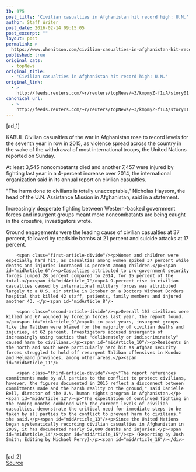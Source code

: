 ```yaml
---
ID: 975
post_title: 'Civilian casualties in Afghanistan hit record high: U.N.'
author: Staff Writer
post_date: 2016-02-14 09:15:05
post_excerpt: ""
layout: post
permalink: >
  https://www.whenitson.com/civilian-casualties-in-afghanistan-hit-record-high-u-n/
published: true
original_cats:
  - topNews
original_title:
  - 'Civilian casualties in Afghanistan hit record high: U.N.'
original_link:
  - >
    http://feeds.reuters.com/~r/reuters/topNews/~3/kmpmyZ-f1uA/story01.htm
canonical_url:
  - >
    http://feeds.reuters.com/~r/reuters/topNews/~3/kmpmyZ-f1uA/story01.htm
---
```

 [ad_1]
<br><div id="articleText">
<span id="midArticle_start"/>

<span id="midArticle_0"/><span class="focusParagraph" readability="6"><p><span class="articleLocation">KABUL</span> Civilian casualties of the war in Afghanistan rose to record levels for the seventh year in row in 2015, as violence spread across the country in the wake of the withdrawal of most international troops, the United Nations reported on Sunday.</p></span><span id="midArticle_1"/><p>At least 3,545 noncombatants died and another 7,457 were injured by fighting last year in a 4-percent increase over 2014, the international organization said in its annual report on civilian casualties.</p><span id="midArticle_2"/><p>"The harm done to civilians is totally unacceptable," Nicholas Haysom, the head of the U.N. Assistance Mission in Afghanistan, said in a statement. </p><span id="midArticle_3"/><p>Increasingly desperate fighting between Western-backed government forces and insurgent groups meant more noncombatants are being caught in the crossfire, investigators wrote.</p><span id="midArticle_4"/><p>Ground engagements were the leading cause of civilian casualties at 37 percent, followed by roadside bombs at 21 percent and suicide attacks at 17 percent.</p><span id="midArticle_5"/>
        
        <span class="first-article-divide"/><p>Women and children were especially hard hit, as casualties among women spiked 37 percent while deaths and injuries increased 14 percent among children.</p><span id="midArticle_6"/><p>Casualties attributed to pro-government security forces jumped 28 percent compared to 2014, for 15 percent of the total.</p><span id="midArticle_7"/><p>A 9-percent rise in civilian casualties caused by international military forces was attributed largely to a U.S. air strike in October on a Doctors Without Borders hospital that killed 42 staff, patients, family members and injured another 43. </p><span id="midArticle_8"/>
        
        <span class="second-article-divide"/><p>Overall 103 civilians were killed and 67 wounded by foreign forces last year, the report found.</p><span id="midArticle_9"/><p>As in past years, insurgent groups like the Taliban were blamed for the majority of civilian deaths and injuries, at 62 percent. Investigators accused insurgents of increasingly using tactics that "deliberately or indiscriminately" caused harm to civilians.</p><span id="midArticle_10"/><p>Residents in the north and south were particularly hard hit as Afghan security forces struggled to hold off resurgent Taliban offensives in Kunduz and Helmand provinces, among other areas.</p><span id="midArticle_11"/>
        
        <span class="third-article-divide"/><p>"The report references commitments made by all parties to the conflict to protect civilians, however, the figures documented in 2015 reflect a disconnect between commitments made and the harsh reality on the ground," said Danielle Bell, director of the U.N. human rights program in Afghanistan.</p><span id="midArticle_12"/><p>"The expectation of continued fighting in the coming months combined with the current levels of civilian casualties, demonstrate the critical need for immediate steps to be taken by all parties to the conflict to prevent harm to civilians," she said.</p><span id="midArticle_13"/><p>Since the United Nations began systematically recording civilian casualties in Afghanistan in 2009, it has documented nearly 59,000 deaths and injuries.</p><span id="midArticle_14"/><span id="midArticle_15"/><p> (Reporting by Josh Smith; Editing by Michael Perry)</p><span id="midArticle_16"/></div>
<br>[ad_2]
<br><a href="http://feeds.reuters.com/~r/reuters/topNews/~3/kmpmyZ-f1uA/story01.htm">Source </a>